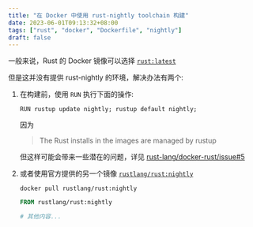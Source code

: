 ```yaml
---
title: "在 Docker 中使用 rust-nightly toolchain 构建"
date: 2023-06-01T09:13:32+08:00
tags: ["rust", "docker", "Dockerfile", "nightly"]
draft: false
---
```


一般来说，Rust 的 Docker 镜像可以选择 [`rust:latest`](https://hub.docker.com/_/rust)

但是这并没有提供 rust-nightly 的环境，解决办法有两个:

<!--more-->

1. 在构建前，使用 `RUN` 执行下面的操作:

    ```shell
    RUN rustup update nightly; rustup default nightly;
    ```
    因为

    > The Rust installs in the images are managed by rustup

    但这样可能会带来一些潜在的问题，详见 [rust-lang/docker-rust/issue#5](https://github.com/rust-lang/docker-rust/issues/5#issuecomment-322657207)

2. 或者使用官方提供的另一个镜像 [`rustlang/rust:nightly`](https://github.com/rust-lang/docker-rust-nightly)

    ```shell
    docker pull rustlang/rust:nightly
    ```

    ```Dockerfile
    FROM rustlang/rust:nightly

    # 其他内容...
    ```
